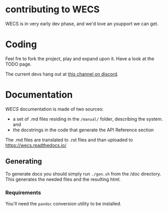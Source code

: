 # contributing to WECS

WECS is in very early dev phase, and we'd love an ysupport we can get.

# Coding

Feel fre to fork the project, play and expand upon it. Have a look at the TODO page.

The current devs hang out at [this channel on discord](https://discord.com/channels/722508679118848012/722510686474731651).
 
# Documentation

*WECS* documentation is made of two sources:
- a set of .md files residing in the `/manual/` folder, describing the system. and
- the docstrings in the code that generate the API Reference section

The .md files are translated to .rst files and than uploaded to https://wecs.readthedocs.io/

## Generating

To generate docs you should simply run `./gen.sh` from the /doc directory.
This generates the needed files and the resulting html.

### Requirements

You'll need the `pandoc` conversion utility to be installed.

